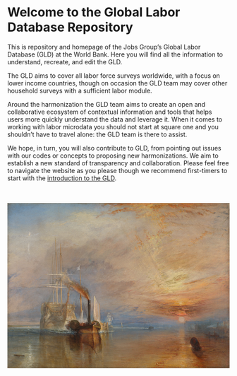 
# Welcome to the Global Labor Database Repository

This is repository and homepage of the Jobs Group’s Global Labor Database (GLD) at the World Bank. Here you will find all the information to understand, recreate, and edit the GLD.

The GLD aims to cover all labor force surveys worldwide, with a focus on lower income countries, though on occasion the GLD team may cover other household surveys with a sufficient labor module.

Around the harmonization the GLD team aims to create an open and collaborative ecosystem of contextual information and tools that helps users more quickly understand the data and leverage it. When it comes to working with labor microdata you should not start at square one and you shouldn’t have to travel alone: the GLD team is there to assist.

We hope, in turn, you will also contribute to GLD, from pointing out issues with our codes or concepts to proposing new harmonizations. We aim to establish a new standard of transparency and collaboration. Please feel free to navigate the website as you please though we recommend first-timers to start with the [introduction to the GLD](https://worldbank.github.io/gld/Support/A%20-%20Guides%20and%20Documentation/GLD%20Manual/GLD_Manual_Introduction.html).

<br></br>
![Turner's Fighting Temeraire](/docs/images/fighting_temeraire.jpg)
<br></br>
